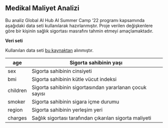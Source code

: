 ## Medikal Maliyet Analizi

Bu analiz Global AI Hub AI Summer Camp ‘22 programı kapsamında aşağıdaki data seti kullanılarak hazırlanmıştır. Proje verilen değişkenlere göre bir kişinin sağlık sigortası masrafını tahmin etmeyi amaçlamaktadır.

**Veri seti**

Kullanılan data seti [bu kaynaktan](https://www.kaggle.com/datasets/mirichoi0218/insurance) alınmıştır.

| age      | Sigorta sahibinin yaşı                                  |
|----------|---------------------------------------------------------|
| sex      | Sigorta sahibinin cinsiyeti                             |
| bmi      | Sigorta sahibinin kütle vücut indeksi                   |
| children | Sigorta sahibinin sigortasından yararlanan çocuk sayısı |
| smoker   | Sigorta sahibinin sigara içme durumu                    |
| region   | Sigorta sahibinin yerleşim yeri                         |
| charges  | Sağlık sigortası tarafından çıkarılan sigorta maliyeti  |

